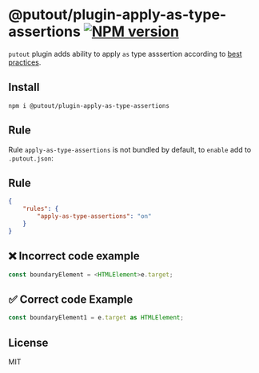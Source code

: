 # @putout/plugin-apply-as-type-assertions [![NPM version][NPMIMGURL]][NPMURL]

[NPMIMGURL]: https://img.shields.io/npm/v/@putout/plugin-apply-as-type-assertions.svg?style=flat&longCache=true
[NPMURL]: https://npmjs.org/package/@putout/plugin-apply-as-type-assertions"npm"

`putout` plugin adds ability to apply `as` type asssertion according to [best practices](https://basarat.gitbook.io/typescript/type-system/type-assertion#as-foo-vs-less-than-foo-greater-than).

## Install

```
npm i @putout/plugin-apply-as-type-assertions
```

## Rule

Rule `apply-as-type-assertions` is not bundled by default, to `enable` add to `.putout.json`:

## Rule

```json
{
    "rules": {
        "apply-as-type-assertions": "on"
    }
}
```

## ❌ Incorrect code example

```ts
const boundaryElement = <HTMLElement>e.target;
```

## ✅ Correct code Example

```ts
const boundaryElement1 = e.target as HTMLElement;
```

## License

MIT
